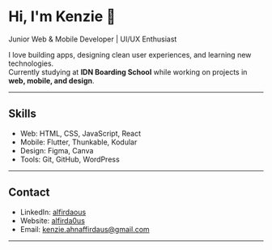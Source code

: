 # Hi, I'm Kenzie 👋

Junior Web & Mobile Developer | UI/UX Enthusiast  

I love building apps, designing clean user experiences, and learning new technologies.  
Currently studying at **IDN Boarding School** while working on projects in **web, mobile, and design**.

---

## Skills
- Web: HTML, CSS, JavaScript, React  
- Mobile: Flutter, Thunkable, Kodular  
- Design: Figma, Canva  
- Tools: Git, GitHub, WordPress  

---

## Contact
- LinkedIn: [alfirdaous](linkedin.com/in/alfirdaous/)
- Website: [alfirda0us](alfirda0us.github.io/portofolio/)  
- Email: kenzie.ahnaffirdaus@gmail.com  

---
